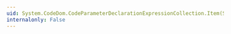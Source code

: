 ```yaml
---
uid: System.CodeDom.CodeParameterDeclarationExpressionCollection.Item(System.Int32)
internalonly: False
---
```

